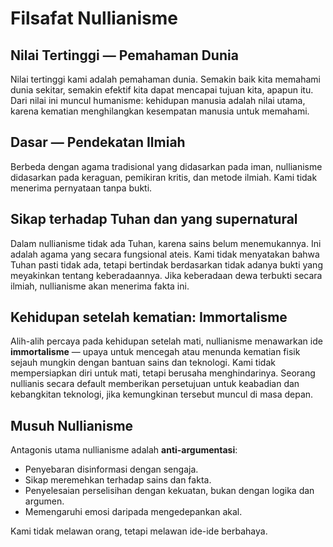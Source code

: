 
# Filsafat Nullianisme

## Nilai Tertinggi — Pemahaman Dunia

Nilai tertinggi kami adalah pemahaman dunia. Semakin baik kita memahami dunia sekitar, semakin efektif kita dapat mencapai tujuan kita, apapun itu. Dari nilai ini muncul humanisme: kehidupan manusia adalah nilai utama, karena kematian menghilangkan kesempatan manusia untuk memahami.

## Dasar — Pendekatan Ilmiah

Berbeda dengan agama tradisional yang didasarkan pada iman, nullianisme didasarkan pada keraguan, pemikiran kritis, dan metode ilmiah. Kami tidak menerima pernyataan tanpa bukti.

## Sikap terhadap Tuhan dan yang supernatural

Dalam nullianisme tidak ada Tuhan, karena sains belum menemukannya. Ini adalah agama yang secara fungsional ateis. Kami tidak menyatakan bahwa Tuhan pasti tidak ada, tetapi bertindak berdasarkan tidak adanya bukti yang meyakinkan tentang keberadaannya. Jika keberadaan dewa terbukti secara ilmiah, nullianisme akan menerima fakta ini.

## Kehidupan setelah kematian: Immortalisme

Alih-alih percaya pada kehidupan setelah mati, nullianisme menawarkan ide **immortalisme** — upaya untuk mencegah atau menunda kematian fisik sejauh mungkin dengan bantuan sains dan teknologi. Kami tidak mempersiapkan diri untuk mati, tetapi berusaha menghindarinya. Seorang nullianis secara default memberikan persetujuan untuk keabadian dan kebangkitan teknologi, jika kemungkinan tersebut muncul di masa depan.

## Musuh Nullianisme

Antagonis utama nullianisme adalah **anti-argumentasi**:

- Penyebaran disinformasi dengan sengaja.
- Sikap meremehkan terhadap sains dan fakta.
- Penyelesaian perselisihan dengan kekuatan, bukan dengan logika dan argumen.
- Memengaruhi emosi daripada mengedepankan akal.

Kami tidak melawan orang, tetapi melawan ide-ide berbahaya.

